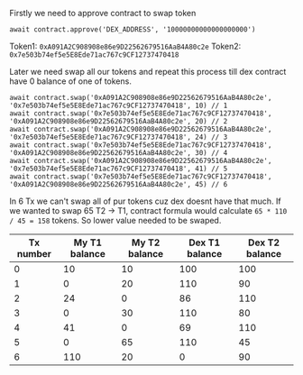 Firstly we need to approve contract to swap token
```
await contract.approve('DEX_ADDRESS', '10000000000000000000')
```

Token1: `0xA091A2C908908e86e9D22562679516AaB4A80c2e`
Token2: `0x7e503b74ef5e5E8Ede71ac767c9CF12737470418`

Later we need swap all our tokens and repeat this process till dex contract have 0 balance of one of tokens.
```
await contract.swap('0xA091A2C908908e86e9D22562679516AaB4A80c2e', '0x7e503b74ef5e5E8Ede71ac767c9CF12737470418', 10) // 1
await contract.swap('0x7e503b74ef5e5E8Ede71ac767c9CF12737470418', '0xA091A2C908908e86e9D22562679516AaB4A80c2e', 20) // 2
await contract.swap('0xA091A2C908908e86e9D22562679516AaB4A80c2e', '0x7e503b74ef5e5E8Ede71ac767c9CF12737470418', 24) // 3
await contract.swap('0x7e503b74ef5e5E8Ede71ac767c9CF12737470418', '0xA091A2C908908e86e9D22562679516AaB4A80c2e', 30) // 4
await contract.swap('0xA091A2C908908e86e9D22562679516AaB4A80c2e', '0x7e503b74ef5e5E8Ede71ac767c9CF12737470418', 41) // 5
await contract.swap('0x7e503b74ef5e5E8Ede71ac767c9CF12737470418', '0xA091A2C908908e86e9D22562679516AaB4A80c2e', 45) // 6
```
In 6 Tx we can't swap all of pur tokens cuz dex doesnt have that much. If we wanted to swap 65 T2 -> T1, contract formula would calculate
`65 * 110 / 45 = 158` tokens. So lower value needed to be swaped.


| Tx number | My T1 balance | My T2 balance | Dex T1 balance | Dex T2 balance |
| ----------| ------------- | ------------- | -------------- | -------------- |
| 0         | 10            | 10            | 100            | 100            |
| 1         | 0             | 20            | 110            | 90             |
| 2         | 24            | 0             | 86             | 110            |
| 3         | 0             | 30            | 110            | 80             |
| 4         | 41            | 0             | 69             | 110            |
| 5         | 0             | 65            | 110            | 45             |
| 6         | 110           | 20            | 0              | 90             |
